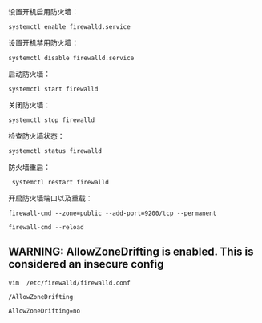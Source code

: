 设置开机启用防火墙：

```shell
systemctl enable firewalld.service
```

设置开机禁用防火墙：

```shell
systemctl disable firewalld.service
```

启动防火墙：

```shell
systemctl start firewalld
```

关闭防火墙：

```shell
systemctl stop firewalld
```

检查防火墙状态：

```shell
systemctl status firewalld 
```

防火墙重启：

```shell
 systemctl restart firewalld
```

开启防火墙端口以及重载：

```shell
firewall-cmd --zone=public --add-port=9200/tcp --permanent

firewall-cmd --reload
```

## WARNING: AllowZoneDrifting is enabled. This is considered an insecure config

```shell
vim  /etc/firewalld/firewalld.conf

/AllowZoneDrifting 

AllowZoneDrifting=no
```

